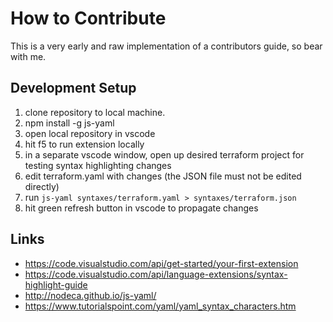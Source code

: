 # How to Contribute

This is a very early and raw implementation of a contributors guide, so bear with me.

## Development Setup
1. clone repository to local machine.
2. npm install -g js-yaml
3. open local repository in vscode
4. hit f5 to run extension locally
5. in a separate vscode window, open up desired terraform project for testing syntax highlighting changes
6. edit terraform.yaml with changes (the JSON file must not be edited directly)
7. run `js-yaml syntaxes/terraform.yaml > syntaxes/terraform.json`
8. hit green refresh button in vscode to propagate changes

## Links
- https://code.visualstudio.com/api/get-started/your-first-extension
- https://code.visualstudio.com/api/language-extensions/syntax-highlight-guide
- http://nodeca.github.io/js-yaml/
- https://www.tutorialspoint.com/yaml/yaml_syntax_characters.htm